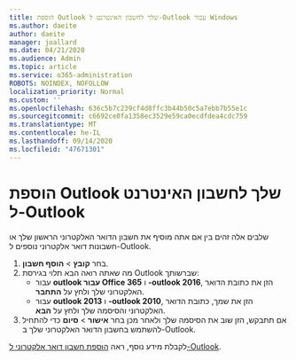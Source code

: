 ```yaml
---
title: הוספת Outlook שלך לחשבון האינטרנט ל-Outlook עבור Windows
ms.author: daeite
author: daeite
manager: joallard
ms.date: 04/21/2020
ms.audience: Admin
ms.topic: article
ms.service: o365-administration
ROBOTS: NOINDEX, NOFOLLOW
localization_priority: Normal
ms.custom: ''
ms.openlocfilehash: 636c5b7c239cf4d8ffc3b44b50c5a7ebb7b55e1c
ms.sourcegitcommit: c6692ce0fa1358ec3529e59ca0ecdfdea4cdc759
ms.translationtype: MT
ms.contentlocale: he-IL
ms.lasthandoff: 09/14/2020
ms.locfileid: "47671301"
---
```

# <a name="add-your-outlook-on-the-web-account-to-outlook"></a>הוספת Outlook שלך לחשבון האינטרנט ל-Outlook

שלבים אלה זהים בין אם אתה מוסיף את חשבון הדואר האלקטרוני הראשון שלך או חשבונות דואר אלקטרוני נוספים ל-Outlook.

1. בחר **קובץ**  >  **הוסף חשבון**.
1. מה שאתה רואה הבא תלוי בגירסת Outlook שברשותך:
    - עבור **outlook עבור Office 365** ו **-outlook 2016**, הזן את כתובת הדואר האלקטרוני שלך ולחץ על **התחבר**.
    - עבור **outlook 2013** ו **-outlook 2010**, הזן את שמך, כתובת הדואר האלקטרוני והסיסמה שלך ולחץ על **הבא**.
1. אם תתבקש, הזן שוב את הסיסמה שלך ולאחר מכן בחר **אישור**  >  **סיום** כדי להתחיל להשתמש בחשבון הדואר האלקטרוני שלך ב-Outlook.

לקבלת מידע נוסף, ראה [הוספת חשבון דואר אלקטרוני ל-Outlook](https://support.office.com/article/6e27792a-9267-4aa4-8bb6-c84ef146101b).